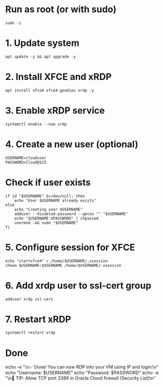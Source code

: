 # Run as root (or with sudo)
```
sudo -i
```


# 1. Update system
```
apt update -y && apt upgrade -y
```

# 2. Install XFCE and xRDP
```
apt install xfce4 xfce4-goodies xrdp -y
```

# 3. Enable xRDP service
```
systemctl enable --now xrdp
```

# 4. Create a new user (optional)
```
USERNAME=clouduser
PASSWORD=Cloud@123
```

# Check if user exists
```
if id "$USERNAME" &>/dev/null; then
    echo "User $USERNAME already exists"
else
    echo "Creating user $USERNAME"
    adduser --disabled-password --gecos "" "$USERNAME"
    echo "$USERNAME:$PASSWORD" | chpasswd
    usermod -aG sudo "$USERNAME"
fi
```
# 5. Configure session for XFCE
```
echo "startxfce4" > /home/$USERNAME/.xsession
chown $USERNAME:$USERNAME /home/$USERNAME/.xsession
```

# 6. Add xrdp user to ssl-cert group
```
adduser xrdp ssl-cert
```

# 7. Restart xRDP
```
systemctl restart xrdp
````

# Done
echo -e "\n✅ Done! You can now RDP into your VM using IP and login:\n"
echo "Username: $USERNAME"
echo "Password: $PASSWORD"
echo -e "\n📌 TIP: Allow TCP port 3389 in Oracle Cloud firewall (Security List)\n"

